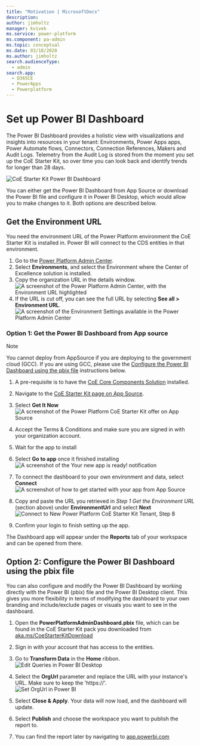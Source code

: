 ```yaml
---
title: "Motivation | MicrosoftDocs"
description: 
author: jimholtz
manager: kvivek
ms.service: power-platform
ms.component: pa-admin
ms.topic: conceptual
ms.date: 03/18/2020
ms.author: jimholtz
search.audienceType: 
  - admin
search.app: 
  - D365CE
  - PowerApps
  - Powerplatform
---
```

# Set up Power BI Dashboard

The Power BI Dashboard provides a holistic view with visualizations and insights into resources in your tenant: Environments, Power Apps apps, Power Automate flows, Connectors, Connection References, Makers and Audit Logs. Telemetry from the Audit Log is stored from the moment you set up the CoE Starter Kit, so over time you can look back and identify trends for longer than 28 days.<!---KATHY SAYS: I know there was somewhere (blog?) you said that the 28 days was what you get from Power Apps without the audit log solution, but in this section since you don't explain it here, it seems like out of the blue.--->

![CoE Starter Kit Power BI Dashboard](media/coe1.PNG)

You can either get the Power BI Dashboard <!---KATHY SAYS: Do you mean specifically the CoE one or is this just generic PBI?--->from App Source or download the Power BI file and configure it in Power BI Desktop, which would allow you to make changes to it. Both options are described below.

## Get the Environment URL

You need the environment URL of the Power Platform environment the CoE Starter Kit is installed in. Power BI will connect to the CDS entities in that environment.

1. Go to the [Power Platform Admin Center](https://aka.ms/ppac).
1. Select **Environments**, and select the Environment where the Center of Excellence solution is installed.
1. Copy the organization URL in the details window.  <br>![A screenshot of the Power Platform Admin Center, with the Environment URL highlighted](media/coe19.png)
1. If the URL is cut off, you can see the full URL by selecting **See all \> Environment URL**. ![A screenshot of the Environment Settings available in the Power Platform Admin Center](media/coe20.png)


### Option 1: Get the Power BI Dashboard from App source

> [!NOTE]
> You cannot deploy from AppSource if you are deploying to the government cloud (GCC). If you are
using GCC, please use the [Configure the Power BI Dashboard using the pbix file](#configure-the-power-bi-dashboard-using-the-pbix-file) instructions below.

1. A pre-requisite is to have the [CoE Core Components Solution](setup-core-components.md) installed.

1. Navigate to the [CoE Starter Kit page on App Source](https://appsource.microsoft.com/product/power-bi/powerapps_pbi.powerapps_coe).

1. Select **Get It Now**<Br> ![A screenshot of the Power Platform CoE Starter Kit offer on App Source](media/coe21.png)

1. Accept the Terms & Conditions and make sure you are signed in with your organization account.

1. Wait for the app to install

1. Select **Go to app** once it finished installing <Br> ![A screenshot of the Your new app is ready! notification](media/coe22.png)

1. To connect the dashboard to your own environment and data, select **Connect**  ![A screenshot of how to get started with your app from App Source](media/coe24.png)

1. Copy and paste the URL you retrieved in *Step 1 Get the Environment URL* (section above) under **EnvironmentUrl** and select **Next** ![Connect to New Power Platform CoE Starter Kit Tenant, Step 8](media/coe23.png)


1. Confirm your login to finish setting up the app.

The Dashboard app will appear under the **Reports** tab of your workspace and can be opened from there. 


## Option 2: Configure the Power BI Dashboard using the pbix file

You can also configure and modify the Power BI Dashboard by working directly with the Power BI (pbix) file and the Power BI Desktop client. This gives you more flexibility in terms of modifying the dashboard to your own branding and include/exclude pages or visuals you want to see in the dashboard.

1. Open the **PowerPlatformAdminDashboard.pbix** file, which can be found in the CoE Starter Kit pack you downloaded from [aka.ms/CoeStarterKitDownload](https://aka.ms/CoEStarterKitDownload)

1. Sign in <!---KATHY SAYS: To what? (Where?)--->with your account that has access to the entities.

1. Go to **Transform Data** in the **Home** ribbon.<br> ![Edit Queries in Power BI Desktop](media/coe25.png)

1. Select the **OrgUrl** parameter and replace the URL with your instance's URL. Make sure to keep the 'https://'. <br>![Set OrgUrl in Power BI](media/coe26.png)

1. Select **Close & Apply**. Your data will now load, and the dashboard will update.

1. Select **Publish** and choose the workspace you want to publish the report to.

1. You can find the report later by navigating to [app.powerbi.com](https://app.powerbi.com/)
